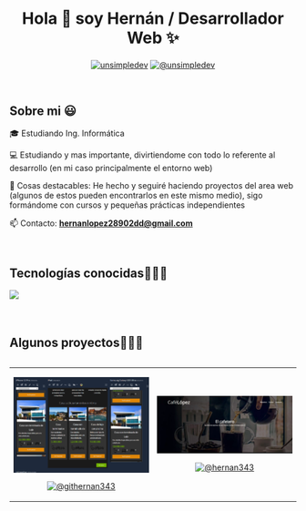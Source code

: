 <h1 align="center">Hola 👋  soy Hernán / Desarrollador Web ✨ </h1> 

<p align="center">
<a href="www.linkedin.com/in/hernán-lopéz" target="blank"><img align="center" src="https://img.shields.io/badge/LinkedIn-0077B5?style=for-the-badge&logo=linkedin&logoColor=white" alt="unsimpledev"/></a>
<a href = "mailto:hernanlopez28902dd@gmail.com" target="blank"><img align="center" src="https://img.shields.io/badge/Gmail-D14836?style=for-the-badge&logo=gmail&logoColor=white" alt="@unsimpledev"  /></a>
  </p>
<br>
<h2>Sobre mi 😃</h2>
<!--Intro start-->

<p align="left">
🎓 Estudiando Ing. Informática 
  
💻 Estudiando y mas importante, divirtiendome con todo lo referente al desarrollo (en mi caso principalmente el entorno web)

📝 Cosas destacables: He hecho y seguiré haciendo proyectos del area web (algunos de estos pueden encontrarlos en este mismo medio), sigo formándome con cursos y pequeñas prácticas independientes


📫 Contacto: **hernanlopez28902dd@gmail.com**
<!--Intro end-->
  </p>
<br>

<h2 >Tecnologías conocidas👨🏻‍💻</h2>
<!--tech stack icons-->
<p align="left">
  <a href="https://skillicons.dev">
    <img src="https://skillicons.dev/icons?i=php,flutter,py,css,html,js,nodejs,mysql,git,github,docker,vscode,linux,&perline=12" />
  </a>
</p>
<br>
<!-------------------------->
<div id="proyectos">
<h2 >Algunos proyectos👨🏻‍💻</h2>

<table align="left" >
<tr border="none">
  <td width="25%" align="center">
    <p align="center">
     <a href="https://github.com/Hernan343/Bienes_Raices-En-proceso-" title="Bienes Raices [En proceso]">
        <img align="center" width=100% src="https://github.com/Hernan343/Hernan343/blob/main/ejemplo.png"   alt="bienesraices" /></a>
      </p>
    <p align="center">
      <a href="https://github.com/Hernan343/Bienes_Raices-En-proceso-" target="blank"><img align="center" src="https://img.shields.io/badge/GitHub-100000?style=for-the-badge&logo=github&logoColor=white" alt="@githernan343" /></a>
    </p>       
</td>
<td width="25%" align="center">
    <p align="center">
     <a href="https://cafelopezacademy.netlify.app/" title="Cafetería Lopez">
        <img align="center" width=100% src="https://github.com/Hernan343/Hernan343/blob/main/ejemplo2.png"   alt="cafeteria" /></a>
      </p>
    <p align="center">
      <a href="https://github.com/Hernan343/Cafeter-a-de-especialidad" target="blank"><img align="center" src="https://img.shields.io/badge/GitHub-100000?style=for-the-badge&logo=github&logoColor=white" alt="@hernan343" /></a>
    </p>       
</td>

  
</tr>
</table>
  </div>
<br>
<br><br>
<br>
<br><br><br>
<br><br>

<!------------------------->

